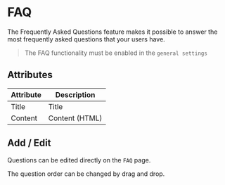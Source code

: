 # FAQ

The Frequently Asked Questions feature makes it possible to answer the most frequently asked questions that your users have.

> The FAQ functionality must be enabled in the `general settings`

## Attributes

| Attribute | Description    |
|-----------|----------------|
| Title     | Title          |
| Content   | Content (HTML) |

## Add / Edit

Questions can be edited directly on the `FAQ` page.

The question order can be changed by drag and drop.
